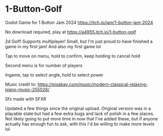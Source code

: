 # 1-Button-Golf
Godot Game for 1 Button Jam 2024 https://itch.io/jam/1-button-jam-2024

No download required, play at https://a4955.itch.io/1-button-golf


2d Golf! Supports multiplayer! Small, but I'm just proud to have finished a game in my first jam! And also my first game lol

Tap to move on menu, hold to confirm, keep holding to cancel hold

Second menu is for number of players

Ingame, tap to select angle, hold to select power

Music credit to: https://pixabay.com/music/modern-classical-relaxing-piano-music-255028/

Sfx made with SFXR

Updated a few things since the original upload. Original version was in a playable state but had a few extra bugs and lack of polish in a few places. Not likely going to put more time in now that I've added these, but if anyone actually has enough fun to ask, with this I'd be willing to make more levels lol

